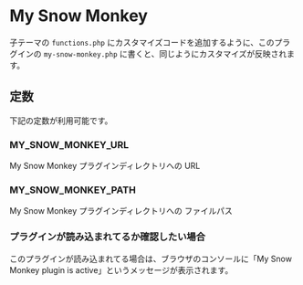 # My Snow Monkey

子テーマの `functions.php` にカスタマイズコードを追加するように、このプラグインの `my-snow-monkey.php` に書くと、同じようにカスタマイズが反映されます。

## 定数

下記の定数が利用可能です。

### MY_SNOW_MONKEY_URL

My Snow Monkey プラグインディレクトリへの URL

### MY_SNOW_MONKEY_PATH

My Snow Monkey プラグインディレクトリへの ファイルパス

### プラグインが読み込まれてるか確認したい場合
このプラグインが読み込まれてる場合は、ブラウザのコンソールに「My Snow Monkey plugin is active」というメッセージが表示されます。
